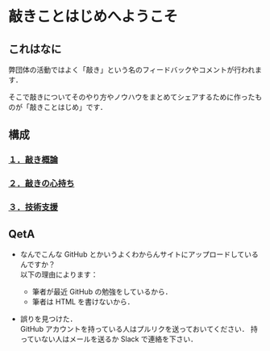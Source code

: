 # 敲きことはじめへようこそ

## これはなに

弊団体の活動ではよく「敲き」という名のフィードバックやコメントが行われます．

そこで敲きについてそのやり方やノウハウをまとめてシェアするために作ったものが「敲きことはじめ」です．

## 構成

### [１．敲き概論](https://github.com/takepedia/intro2_tataki/tree/master/intro)

### [２．敲きの心持ち](https://github.com/takepedia/intro2_tataki/tree/master/spirit)

### [３．技術支援](https://github.com/takepedia/intro2_tataki/tree/master/technique)

## QetA

- なんでこんな GitHub とかいうよくわからんサイトにアップロードしているんですか？  
  以下の理由によります：

  - 筆者が最近 GitHub の勉強をしているから．
  - 筆者は HTML を書けないから．

- 誤りを見つけた．  
  GitHub アカウントを持っている人はプルリクを送っておいてください．
  持っていない人はメールを送るか Slack で連絡を下さい．
